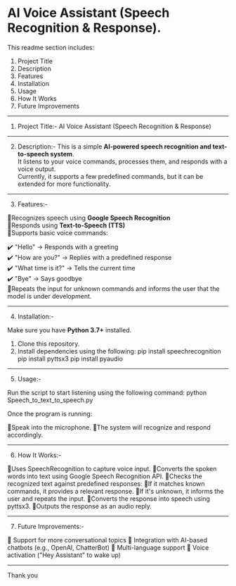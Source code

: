 # AI Voice Assistant (Speech Recognition & Response).


This readme section includes:

1. Project Title
2. Description
3. Features
4. Installation
5. Usage
6. How It Works
7. Future Improvements

****************

1. Project Title:- AI Voice Assistant (Speech Recognition & Response)

****************

2. Description:-
This is a simple **AI-powered speech recognition and text-to-speech system**.  
It listens to your voice commands, processes them, and responds with a voice output.  
Currently, it supports a few predefined commands, but it can be extended for more functionality.  

****************

3. Features:-

🔹Recognizes speech using **Google Speech Recognition**  
🔹Responds using **Text-to-Speech (TTS)**  
🔹Supports basic voice commands:

   ✔️ "Hello" → Responds with a greeting  
   ✔️ "How are you?" → Replies with a predefined response  
   ✔️ "What time is it?" → Tells the current time  
   ✔️ "Bye" → Says goodbye  
🔹Repeats the input for unknown commands and informs the user that the model is under development.  

****************

4. Installation:-

Make sure you have **Python 3.7+** installed.  
1. Clone this repository.
2. Install dependencies using the following:
    pip install speechrecognition
    pip install pyttsx3 
    pip install pyaudio

****************

5. Usage:-

Run the script to start listening using the following command:
python Speech_to_text_to_speech.py

Once the program is running:

🔹Speak into the microphone.
🔹The system will recognize and respond accordingly.

****************

6. How It Works:-
   
🔹Uses SpeechRecognition to capture voice input.
🔹Converts the spoken words into text using Google Speech Recognition API.
🔹Checks the recognized text against predefined responses:
🔹If it matches known commands, it provides a relevant response.
🔹If it's unknown, it informs the user and repeats the input.
🔹Converts the response into speech using pyttsx3.
🔹Outputs the response as an audio reply.

****************

7. Future Improvements:-

🔹 Support for more conversational topics
🔹 Integration with AI-based chatbots (e.g., OpenAI, ChatterBot)
🔹 Multi-language support
🔹 Voice activation ("Hey Assistant" to wake up)

****************

Thank you

